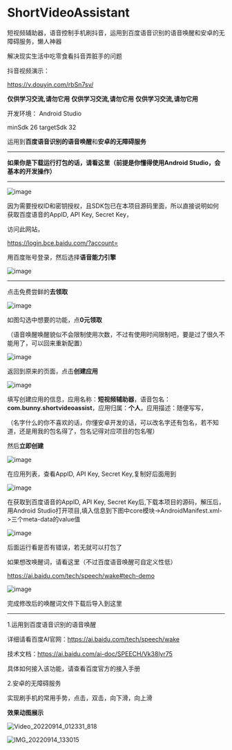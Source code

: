 # ShortVideoAssistant
短视频辅助器，语音控制手机刷抖音，运用到百度语音识别的语音唤醒和安卓的无障碍服务，懒人神器

解决现实生活中吃零食看抖音弄脏手的问题

抖音视频演示：

https://v.douyin.com/rbSn7sv/


**仅供学习交流,请勿它用**  **仅供学习交流,请勿它用**  **仅供学习交流,请勿它用**

开发环境：
Android Studio

minSdk 26
targetSdk 32


运用到**百度语音识别的语音唤醒**和**安卓的无障碍服务**

--------------------

**如果你是下载运行打包的话，请看这里（前提是你懂得使用Android Studio，会基本的开发操作）**

--------------------------


![image](https://user-images.githubusercontent.com/57706599/194303365-231ef422-5d52-4fbc-b093-d3ce47acb0ee.png)

因为需要授权ID和密钥授权，且SDK包已在本项目源码里面，所以直接说明如何获取百度语音的AppID,  API Key,  Secret Key，



访问此网站，

https://login.bce.baidu.com/?account=

用百度账号登录，然后选择**语音能力引擎**


![image](https://user-images.githubusercontent.com/57706599/194304172-50ad3c7b-134a-43bf-8499-d1b318452cf3.png)

-----------------------

点击免费尝鲜的**去领取**

![image](https://user-images.githubusercontent.com/57706599/194304725-5e5b9dd9-6cc4-4f86-950a-33d1cc7bc734.png)

如图勾选中想要的功能，点**0元领取**

（语音唤醒唤醒貌似不会限制使用次数，不过有使用时间限制吧，要是过了很久不能用了，可以回来重新配置）

![image](https://user-images.githubusercontent.com/57706599/194305449-d636bd54-3ad7-4bcc-8ba8-0bb892aab10e.png)

返回到原来的页面，点击**创建应用**

![image](https://user-images.githubusercontent.com/57706599/194306539-7b47aade-f532-4e5f-b00d-a87142fccbe6.png)


填写创建应用的信息，应用名称：**短视频辅助器**，语音包名：**com.bunny.shortvideoassist**，应用归属：**个人**，应用描述：随便写写，

（名字什么的你不喜欢的话，你懂安卓开发的话，可以改名字还有包名，若不知道，还是用我的包名得了，包名记得对应项目的包名喔）

然后**立即创建**

![image](https://user-images.githubusercontent.com/57706599/194306018-1191bd86-6063-4aa0-803c-b8caed900a25.png)

在应用列表，查看AppID,  API Key,  Secret Key,复制好后面用到

![image](https://user-images.githubusercontent.com/57706599/194306907-723c28c1-6af9-449f-962b-56a14d7ca9a5.png)

在获取到百度语音的AppID,  API Key,  Secret Key后,下载本项目的源码，解压后，用Android Studio打开项目,填入信息到下图中core模块->AndroidManifest.xml->三个meta-data的value值

![image](https://user-images.githubusercontent.com/57706599/194301124-62e279ce-9126-44ec-824d-da502e0f337f.png)

后面运行看是否有错误，若无就可以打包了

如果想改唤醒词，请看这里（不过百度语音唤醒可自定义性低）

https://ai.baidu.com/tech/speech/wake#tech-demo


![image](https://user-images.githubusercontent.com/57706599/194304500-b325ede0-c772-403a-a81c-414bf4649f9c.png)

完成修改后的唤醒词文件下载后导入到这里

-------------------------------------



1.运用到百度语音识别的语音唤醒

详细请看百度AI官网：https://ai.baidu.com/tech/speech/wake

技术文档：https://ai.baidu.com/ai-doc/SPEECH/Vk38lyr75

具体如何接入该功能，请查看百度官方的接入手册


2.安卓的无障碍服务

实现刷手机的常用手势，点击，双击，向下滑，向上滑


**效果动图展示**

![Video_20220914_012331_818](https://user-images.githubusercontent.com/57706599/190066354-7bcb078e-4eba-4666-b25c-0112a715b9b6.gif)


![IMG_20220914_133015](https://user-images.githubusercontent.com/57706599/190067394-1d4a4a67-a9c2-4d20-86d7-94f3ee8c4502.jpg)


